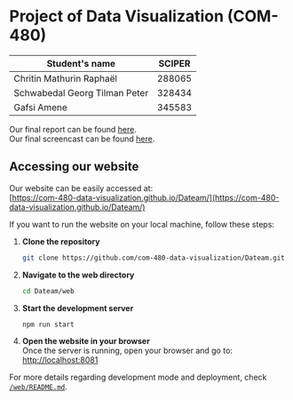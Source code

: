 # Project of Data Visualization (COM-480)

| Student's name | SCIPER |
| -------------- | ------ |
| Chritin Mathurin Raphaël | 288065 |
| Schwabedal Georg Tilman Peter | 328434 |
| Gafsi Amene| 345583 |


Our final report can be found [here](com-480_process_book.pdf).  
Our final screencast can be found [here](screencast.mp4).

## Accessing our website
Our website can be easily accessed at:  
[https://com-480-data-visualization.github.io/Dateam/](https://com-480-data-visualization.github.io/Dateam/)

If you want to run the website on your local machine, follow these steps:
1. **Clone the repository**  
   ```bash
   git clone https://github.com/com-480-data-visualization/Dateam.git
2. **Navigate to the web directory**  
   ```bash
   cd Dateam/web
3. **Start the development server**  
   ```bash
   npm run start
4. **Open the website in your browser**  
   Once the server is running, open your browser and go to:  
   [http://localhost:8081](http://localhost:8081)


For more details regarding development mode and deployment, check [`/web/README.md`](web/README.md).
